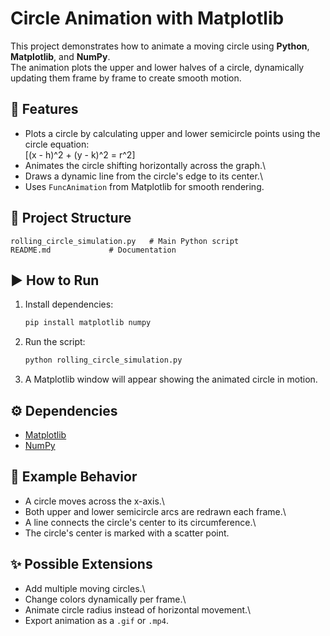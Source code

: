 # Circle Animation with Matplotlib

This project demonstrates how to animate a moving circle using
**Python**, **Matplotlib**, and **NumPy**.\
The animation plots the upper and lower halves of a circle, dynamically
updating them frame by frame to create smooth motion.

## 📜 Features

-   Plots a circle by calculating upper and lower semicircle points
    using the circle equation:\
    \[(x - h)\^2 + (y - k)\^2 = r\^2\]
-   Animates the circle shifting horizontally across the graph.\
-   Draws a dynamic line from the circle's edge to its center.\
-   Uses `FuncAnimation` from Matplotlib for smooth rendering.

## 📂 Project Structure

    rolling_circle_simulation.py   # Main Python script
    README.md             # Documentation

## ▶️ How to Run

1.  Install dependencies:

    ``` bash
    pip install matplotlib numpy
    ```

2.  Run the script:

    ``` bash
    python rolling_circle_simulation.py
    ```

3.  A Matplotlib window will appear showing the animated circle in
    motion.

## ⚙️ Dependencies

-   [Matplotlib](https://matplotlib.org/)
-   [NumPy](https://numpy.org/)

## 🎥 Example Behavior

-   A circle moves across the x-axis.\
-   Both upper and lower semicircle arcs are redrawn each frame.\
-   A line connects the circle's center to its circumference.\
-   The circle's center is marked with a scatter point.

## ✨ Possible Extensions

-   Add multiple moving circles.\
-   Change colors dynamically per frame.\
-   Animate circle radius instead of horizontal movement.\
-   Export animation as a `.gif` or `.mp4`.

